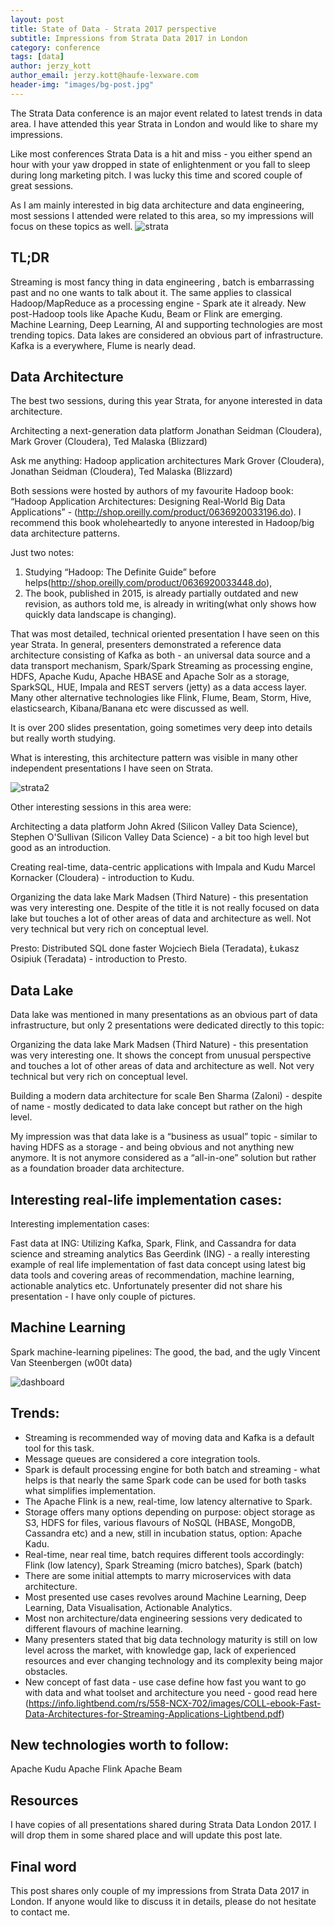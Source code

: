 ```yaml
---
layout: post
title: State of Data - Strata 2017 perspective
subtitle: Impressions from Strata Data 2017 in London 
category: conference
tags: [data]
author: jerzy_kott
author_email: jerzy.kott@haufe-lexware.com
header-img: "images/bg-post.jpg"
---
```


The Strata Data conference is an major event related to latest trends in data area. I have attended this year Strata in London
and would like to share my impressions.

Like most conferences Strata Data is a hit and miss - you either spend an hour with your yaw dropped in state of enlightenment
or you fall to sleep during long marketing pitch. I was lucky this time and scored couple of great sessions.

As I am mainly interested in big data architecture and data engineering, most sessions I attended were related to this area,
so my impressions will focus on these topics as well.
![strata](/images/strata-2017/IMG_0811.jpg)


## TL;DR
Streaming is most fancy thing in data engineering , batch is embarrassing past and no one wants to talk about it. 
The same applies to classical Hadoop/MapReduce as a processing engine - Spark ate it already. 
New post-Hadoop tools like Apache Kudu, Beam or Flink are emerging.  
Machine Learning, Deep Learning, AI and supporting technologies are most trending topics. 
Data lakes are considered an obvious part of infrastructure. 
Kafka is a everywhere, Flume is nearly dead. 

## Data Architecture
The best two sessions, during this year Strata, for anyone interested in data architecture.

Architecting a next-generation data platform Jonathan Seidman (Cloudera), Mark Grover (Cloudera), Ted Malaska (Blizzard)

Ask me anything: Hadoop application architectures Mark Grover (Cloudera), Jonathan Seidman (Cloudera), Ted Malaska (Blizzard)


Both sessions were hosted by authors of my favourite Hadoop book: “Hadoop Application Architectures: Designing Real-World 
Big Data Applications” - (http://shop.oreilly.com/product/0636920033196.do). I recommend this book wholeheartedly to anyone 
interested in Hadoop/big data architecture patterns. 

Just two notes: 
1. Studying “Hadoop: The Definite Guide” before helps(http://shop.oreilly.com/product/0636920033448.do), 
2. The book, published in 2015, is already partially outdated and new revision, as authors told me, is already in 
writing(what only shows how quickly data landscape is changing). 

That was most detailed, technical oriented presentation I have seen on this year Strata. 
In general, presenters demonstrated a reference data architecture consisting of Kafka as both - an universal data source 
and a data transport mechanism, Spark/Spark Streaming as processing engine, HDFS, Apache Kudu, Apache HBASE and Apache Solr 
as a storage, SparkSQL, HUE, Impala and REST servers (jetty) as a data access layer. Many other alternative technologies like
Flink, Flume, Beam, Storm, Hive, elasticsearch, Kibana/Banana etc were discussed as well.

It is over 200 slides presentation, going sometimes very deep into details but really worth studying.

What is interesting, this architecture pattern was visible in many other independent presentations I have seen on Strata.

![strata2](/images/strata-2017/strata2.png)

Other interesting sessions in this area were:

Architecting a data platform John Akred (Silicon Valley Data Science), Stephen O'Sullivan (Silicon Valley Data Science) - 
a bit too high level but good as an introduction.

Creating real-time, data-centric applications with Impala and Kudu Marcel Kornacker (Cloudera) - introduction to Kudu.

Organizing the data lake Mark Madsen (Third Nature) - this presentation was very interesting one. Despite of the title it is 
not really focused on data lake but touches a lot of other areas of data and architecture as well. Not very technical but 
very rich on conceptual level. 

Presto: Distributed SQL done faster Wojciech Biela (Teradata), Łukasz Osipiuk (Teradata) - introduction to Presto.


## Data Lake
Data lake was mentioned in many presentations as an obvious part of data infrastructure, but only 2 presentations were 
dedicated directly to this topic:

Organizing the data lake Mark Madsen (Third Nature) - this presentation was very interesting one. It shows the concept from 
unusual perspective and touches a lot of other areas of data and architecture as well. Not very technical but very rich on 
conceptual level. 

Building a modern data architecture for scale Ben Sharma (Zaloni) - despite of name - mostly dedicated to data lake concept 
but rather on the high level.

My impression was that data lake is a “business as usual” topic - similar to having HDFS as a storage - and being obvious and
not anything new anymore. It is not anymore considered as a “all-in-one” solution but rather as a foundation broader data 
architecture. 



## Interesting real-life implementation cases:
Interesting implementation cases:

Fast data at ING: Utilizing Kafka, Spark, Flink, and Cassandra for data science and streaming analytics Bas Geerdink
(ING) - a really interesting example of real life implementation of fast data concept using latest big data tools and 
covering areas of recommendation, machine learning, actionable analytics etc. Unfortunately presenter did not share his 
presentation - I have only couple of pictures.

 
## Machine Learning
Spark machine-learning pipelines: The good, the bad, and the ugly Vincent Van Steenbergen (w00t data)

![dashboard](/images/monitoring-docker-environment/dashboard.png)

## Trends:
* Streaming is recommended way of moving data and Kafka is a default tool for this task.
* Message queues are considered a core integration tools. 
* Spark is default processing engine for both batch and streaming - what helps is that nearly the same Spark code can be used
for both tasks what simplifies implementation. 
* The Apache Flink is a new,  real-time, low latency alternative to Spark.
* Storage offers many options depending on purpose: object storage as S3, HDFS for files, various flavours of NoSQL (HBASE, 
MongoDB, Cassandra etc) and a new, still in incubation status, option: Apache Kadu.
* Real-time, near real time, batch requires different tools accordingly: Flink (low latency), Spark Streaming (micro batches),
Spark (batch)
* There are some initial attempts to marry microservices with data architecture.
* Most presented use cases revolves around Machine Learning, Deep Learning, Data Visualisation, Actionable Analytics.
* Most non architecture/data engineering sessions very dedicated to different flavours of machine learning.
* Many presenters stated that big data technology maturity is still on low level across the market, with knowledge gap, lack
of experienced resources and ever changing technology and its complexity being major obstacles.
* New concept of fast data - use case define how fast you want to go with data and what toolset and architecture you need - 
good read here (https://info.lightbend.com/rs/558-NCX-702/images/COLL-ebook-Fast-Data-Architectures-for-Streaming-Applications-Lightbend.pdf)

## New technologies worth to follow:
Apache Kudu
Apache Flink
Apache Beam

## Resources
I have copies of all presentations shared during Strata Data London 2017. I will drop them in some shared place and will update this 
post late.

## Final word

This post shares only couple of my impressions from Strata Data 2017 in London. If anyone would like to discuss it in details,
please do not hesitate to contact me.
